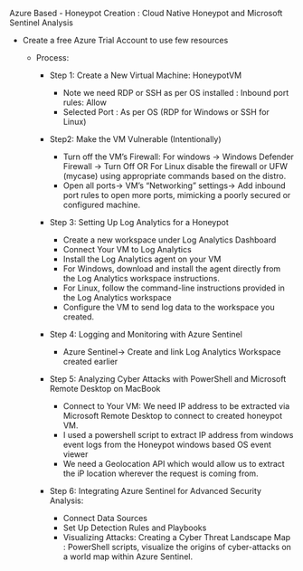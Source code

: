 Azure Based - Honeypot Creation : Cloud Native Honeypot and Microsoft Sentinel Analysis

* Create a free Azure Trial Account to use few resources

    * Process:

        * Step 1: Create a New Virtual Machine: HoneypotVM
            * Note we need RDP or SSH as per OS installed : Inbound port rules: Allow
            * Selected Port : As per OS (RDP for Windows or SSH for Linux)

        * Step2: Make the VM Vulnerable (Intentionally)
            * Turn off the VM’s Firewall: For windows -> Windows Defender Firewall -> Turn Off OR For Linux disable the firewall or UFW (mycase) using appropriate commands based on the distro.
            * Open all ports-> VM’s “Networking” settings-> Add inbound port rules to open more ports, mimicking a poorly secured or configured machine.

        * Step 3: Setting Up Log Analytics for a Honeypot
            * Create a new workspace under Log Analytics Dashboard
            * Connect Your VM to Log Analytics
            * Install the Log Analytics agent on your VM
            * For Windows, download and install the agent directly from the Log Analytics workspace instructions.
            * For Linux, follow the command-line instructions provided in the Log Analytics workspace
            * Configure the VM to send log data to the workspace you created.

        * Step 4: Logging and Monitoring with Azure Sentinel
            * Azure Sentinel-> Create and link Log Analytics Workspace created earlier

        * Step 5: Analyzing Cyber Attacks with PowerShell and Microsoft Remote Desktop on MacBook
            * Connect to Your VM: We need IP address to be extracted via Microsoft Remote Desktop to connect to created honeypot VM.
            * I used a powershell script to extract IP address from windows event logs from the Honeypot windows based OS event viewer
            * We need a Geolocation API which would allow us to extract the iP location wherever the request is coming from.

        * Step 6: Integrating Azure Sentinel for Advanced Security Analysis:
            * Connect Data Sources
            * Set Up Detection Rules and Playbooks
            * Visualizing Attacks: Creating a Cyber Threat Landscape Map : PowerShell scripts, visualize the origins of cyber-attacks on a world map within Azure Sentinel.
